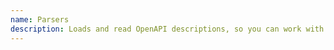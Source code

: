 ```yaml
---
name: Parsers
description: Loads and read OpenAPI descriptions, so you can work with them programmatically.
---
```

